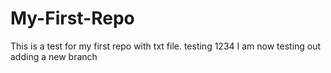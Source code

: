 # My-First-Repo
This is a test for my first repo with txt file.
testing 1234
I am now testing out adding a new branch